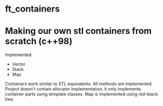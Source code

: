 # ft_containers
# Making our own stl containers from scratch (c++98)
Implemented. 
- Vector
- Stack
- Map

Containers work similar to STL equivalents. All methods are implemented.
Project doesn't contain allocator implementation, it only implements container parts using template classes.
Map is implemented using red-black tree.
